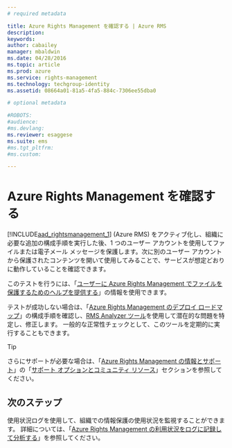 ```yaml
---
# required metadata

title: Azure Rights Management を確認する | Azure RMS
description:
keywords:
author: cabailey
manager: mbaldwin
ms.date: 04/28/2016
ms.topic: article
ms.prod: azure
ms.service: rights-management
ms.technology: techgroup-identity
ms.assetid: 08664a01-81a5-4fa5-884c-7306ee55dba0

# optional metadata

#ROBOTS:
#audience:
#ms.devlang:
ms.reviewer: esaggese
ms.suite: ems
#ms.tgt_pltfrm:
#ms.custom:

---
```


# Azure Rights Management を確認する
[!INCLUDE[aad_rightsmanagement_1](../includes/aad_rightsmanagement_1_md.md)] (Azure RMS) をアクティブ化し、組織に必要な追加の構成手順を実行した後、1 つのユーザー アカウントを使用してファイルまたは電子メール メッセージを保護します。次に別のユーザー アカウントから保護されたコンテンツを開いて使用してみることで、サービスが想定どおりに動作していることを確認できます。

このテストを行うには、「[ユーザーに Azure Rights Management でファイルを保護するためのヘルプを提供する](help-users.md)」の情報を使用できます。

テストが成功しない場合は、「[Azure Rights Management のデプロイ ロードマップ](../plan-design/deployment-roadmap.md)」の構成手順を確認し、[RMS Analyzer ツール](http://www.microsoft.com/en-us/download/details.aspx?id=46437)を使用して潜在的な問題を特定し、修正します。 一般的な正常性チェックとして、このツールを定期的に実行することもできます。

> [!TIP]
> さらにサポートが必要な場合は、「[Azure Rights Management の情報とサポート](../get-started/information-support.md)」の「[サポート オプションとコミュニティ リソース](../get-started/information-support.md##support-options-and-community-resources)」セクションを参照してください。

## 次のステップ

使用状況ログを使用して、組織での情報保護の使用状況を監視することができます。 詳細については、「[Azure Rights Management の利用状況をログに記録して分析する](log-analyze-usage.md)」を参照してください。





<!--HONumber=Apr16_HO3-->


